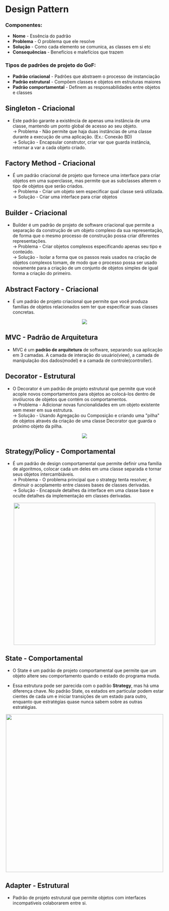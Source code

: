 # Design Pattern  

### Componentes: 
* **Nome** - Essência do padrão  
* **Problema** - O problema que ele resolve  
* **Solução** - Como cada elemento se comunica, as classes em si etc  
* **Consequências** - Benefícios e malefícios que trazem  

### Tipos de padrões de projeto do GoF:  
* **Padrão criacional** - Padrões que abstraem o processo de instanciação  
* **Padrão estrutural** - Compõem classes e objetos em estruturas maiores  
* **Padrão comportamental** - Definem as responsabilidades entre objetos e classes  


## Singleton - Criacional
* Este padrão garante a existência de apenas uma instância de uma classe, mantendo um ponto global de acesso ao seu objeto.  
-> Problema - Não permite que haja duas instâncias de uma classe durante a execução de uma aplicação. (Ex.: Conexão BD)  
-> Solução - Encapsular construtor, criar var que guarda instância, retornar a var a cada objeto criado.  


## Factory Method - Criacional 
* É um padrão criacional de projeto que fornece uma interface para criar objetos em uma superclasse, mas permite que as subclasses alterem o tipo de objetos que serão criados.  
-> Problema - Criar um objeto sem especificar qual classe será utilizada.  
-> Solução - Criar uma interface para criar objetos  


## Builder - Criacional 
* Builder é um padrão de projeto de software criacional que permite a separação da construção de um objeto complexo da sua representação, de forma que o mesmo processo de construção possa criar diferentes representações.  
-> Problema - Criar objetos complexos especificando apenas seu tipo e conteúdo.  
-> Solução - Isolar a forma que os passos reais usados na criação de objetos complexos tomam, de modo que o processo possa ser usado novamente para a criação de um conjunto de objetos simples de igual forma a criação do primeiro.  

## Abstract Factory - Criacional 
* É um padrão de projeto criacional que permite que você produza famílias de objetos relacionados sem ter que especificar suas classes concretas.
<p align="center">
  <img src="https://refactoring.guru/images/patterns/diagrams/abstract-factory/structure.png">
</p>


## MVC - Padrão de Arquitetura
* MVC é um **padrão de arquitetura** de software, separando sua aplicação em 3 camadas. A camada de interação do usuário(view), a camada de manipulação dos dados(model) e a camada de controle(controller).


## Decorator - Estrutural 
* O Decorator é um padrão de projeto estrutural que permite que você acople novos comportamentos para objetos ao colocá-los dentro de invólucros de objetos que contém os comportamentos.  
-> Problema - Adicionar novas funcionalidades em um objeto existente sem mexer em sua estrutura.  
-> Solução - Usando Agregação ou Composição e criando uma "pilha" de objetos através da criação de uma classe Decorator que guarda o próximo objeto da pilha.  
<p align="center">
  <img src="https://refactoring.guru/images/patterns/diagrams/decorator/structure.png?id=8c95d894aecce5315cc1">
</p>

## Strategy/Policy - Comportamental  
* É um padrão de design comportamental que permite definir uma família de algoritmos, colocar cada um deles em uma classe separada e tornar seus objetos intercambiáveis.  
-> Problema - O problema principal que o strategy tenta resolver, é diminuir o acoplamento entre classes bases de classes derivadas.  
-> Solução -  Encapsule detalhes da interface em uma classe base e oculte detalhes da implementação em classes derivadas.
<p align="center">
  <img src="https://refactoring.guru/images/patterns/diagrams/strategy/structure-2x.png?id=5bd791857c3bab419bcf" width = 450>
</p>


## State - Comportamental  
* O State é um padrão de projeto comportamental que permite que um objeto altere seu comportamento quando o estado do programa muda.  
- Essa estrutura pode ser parecida com o padrão **Strategy**, mas há uma diferença chave. No padrão State, os estados em particular podem estar cientes de cada um e iniciar transições de um estado para outro, enquanto que estratégias quase nunca sabem sobre as outras estratégias.  
<p align="center">
  <img src="https://refactoring.guru/images/patterns/diagrams/state/structure-pt-br.png?id=50efedb80eab6994524b" width = 500>
</p>


## Adapter - Estrutural  
* Padrão de projeto estrutural que permite objetos com interfaces incompatíveis colaborarem entre si.  